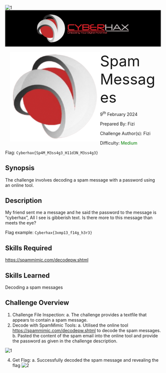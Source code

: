 ![1](https://github.com/FROST8ytes/Cyberhax-Hacking-101/assets/131322679/9f4acfd2-4c0e-4ae8-be09-20906e581e4c)![img](../../assets/banner.png)

<img src="../../assets/cyberhax.png" style="margin-left: 20px; zoom: 80%;" align=left />
<font size="10">Spam Messages</font>

9<sup>th</sup> February 2024

​Prepared By: Fizi

​Challenge Author(s): Fizi

​Difficulty: <font color=green>Medium</font>

Flag: `Cyberhax{Sp4M_M3ss4g3_H11d3N_M3ss4g3}`

## Synopsis

The challenge involves decoding a spam message with a password using an online tool.

## Description

My friend sent me a message and he said the password to the message is “cyberhax”, All I see is gibberish text. Is there more to this message than meets the eye?

Flag example: `Cyberhax{3xmp13_f14g_h3r3}`


## Skills Required

https://spammimic.com/decodepw.shtml


## Skills Learned

Decoding a spam messages

## Challenge Overview

1. Challenge File Inspection:
  a. The challenge provides a textfile that appears to contain a spam message.
2. Decode with SpamMimic Tools:
  a. Utilised the online tool https://spammimic.com/decodepw.shtml to
  decode the spam messages.
  b. Pasted the content of the spam email into the online tool and provide the
  password as given in the challenge description.

![1](https://github.com/FROST8ytes/Cyberhax-Hacking-101/assets/131322679/fa044c08-3e70-46e9-97fe-baa3a8b3758c)

4. Get Flag:
  a. Successfully decoded the spam message and revealing the flag
![2](https://github.com/FROST8ytes/Cyberhax-Hacking-101/assets/131322679/8ba2b003-ac44-4b52-8749-9d8ecba84a24)


   
